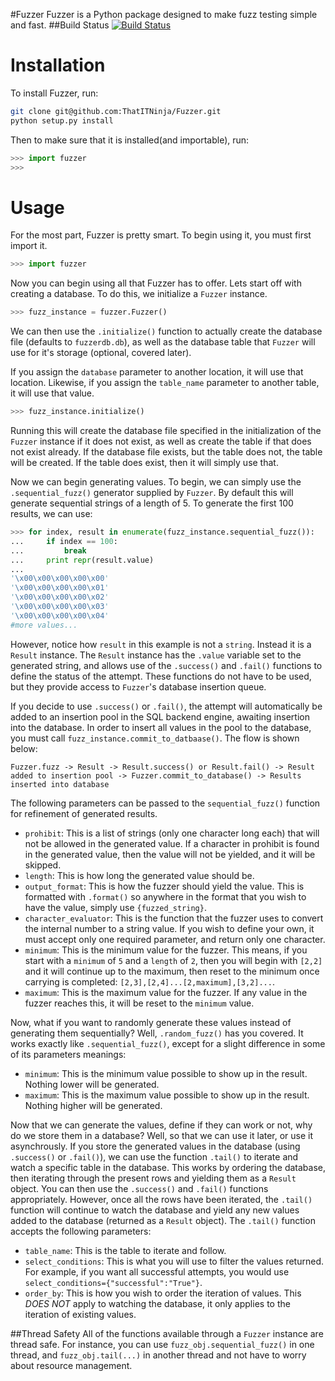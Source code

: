 #Fuzzer
Fuzzer is a Python package designed to make fuzz testing simple and fast.
##Build Status [![Build Status](https://travis-ci.org/ThatITNinja/Fuzzer.png?branch=master)](https://travis-ci.org/ThatITNinja/Fuzzer)

Installation
======
To install Fuzzer, run:

```bash
git clone git@github.com:ThatITNinja/Fuzzer.git
python setup.py install
```


Then to make sure that it is installed(and importable), run:

```python
>>> import fuzzer
>>>
```


Usage
======
For the most part, Fuzzer is pretty smart. To begin using it, you must first import it.

```python
>>> import fuzzer
```

Now you can begin using all that Fuzzer has to offer. Lets start off with creating a database. To do this, we initialize a `Fuzzer` instance.

```python
>>> fuzz_instance = fuzzer.Fuzzer()
```

We can then use the `.initialize()` function to actually create the database file (defaults to `fuzzerdb.db`), as well as the database table that `Fuzzer` will use for it's storage (optional, covered later).

If you assign the `database` parameter to another location, it will use that location. Likewise, if you assign the `table_name` parameter to another table, it will use that value.

```python
>>> fuzz_instance.initialize()
```

Running this will create the database file specified in the initialization of the `Fuzzer` instance if it does not exist, as well as create the table if that does not exist already. If the database file exists, but the table does not, the table will be created. If the table does exist, then it will simply use that.

Now we can begin generating values. To begin, we can simply use the `.sequential_fuzz()` generator supplied by `Fuzzer`. By default this will generate sequential strings of a length of 5. To generate the first 100 results, we can use:

```python
>>> for index, result in enumerate(fuzz_instance.sequential_fuzz()):
...     if index == 100:
...         break
...     print repr(result.value)
...
'\x00\x00\x00\x00\x00'
'\x00\x00\x00\x00\x01'
'\x00\x00\x00\x00\x02'
'\x00\x00\x00\x00\x03'
'\x00\x00\x00\x00\x04'
#more values...
```

However, notice how `result` in this example is not a `string`. Instead it is a `Result` instance. The `Result` instance has the `.value` variable set to the generated string, and allows use of the `.success()` and `.fail()` functions to define the status of the attempt. These functions do not have to be used, but they provide access to `Fuzzer`'s database insertion queue.

If you decide to use `.success()` or `.fail()`, the attempt will automatically be added to an insertion pool in the SQL backend engine, awaiting insertion into the database. In order to insert all values in the pool to the database, you must call `fuzz_instance.commit_to_datbaase()`. The flow is shown below:

```
Fuzzer.fuzz -> Result -> Result.success() or Result.fail() -> Result added to insertion pool -> Fuzzer.commit_to_database() -> Results inserted into database
```

The following parameters can be passed to the `sequential_fuzz()` function for refinement of generated results.

* `prohibit`: This is a list of strings (only one character long each) that will not be allowed in the generated value. If a character in prohibit is found in the generated value, then the value will not be yielded, and it will be skipped.
* `length`: This is how long the generated value should be.
* `output_format`: This is how the fuzzer should yield the value. This is formatted with `.format()` so anywhere in the format that you wish to have the value, simply use `{fuzzed_string}`.
* `character_evaluator`: This is the function that the fuzzer uses to convert the internal number to a string value. If you wish to define your own, it must accept only one required parameter, and return only one character.
* `minimum`: This is the minimum value for the fuzzer. This means, if you start with a `minimum` of `5` and a `length` of `2`, then you will begin with `[2,2]` and it will continue up to the maximum, then reset to the minimum once carrying is completed: `[2,3],[2,4]...[2,maximum],[3,2]...`.
* `maximum`: This is the maximum value for the fuzzer. If any value in the fuzzer reaches this, it will be reset to the `minimum` value.


Now, what if you want to randomly generate these values instead of generating them sequentially? Well, `.random_fuzz()` has you covered. It works exactly like `.sequential_fuzz()`, except for a slight difference in some of its parameters meanings:

* `minimum`: This is the minimum value possible to show up in the result. Nothing lower will be generated.
* `maximum`: This is the maximum value possible to show up in the result. Nothing higher will be generated.

Now that we can generate the values, define if they can work or not, why do we store them in a database? Well, so that we can use it later, or use it asynchrously. If you store the generated values in the database (using `.success()` or `.fail()`), we can use the function `.tail()` to iterate and watch a specific table in the database. This works by ordering the database, then iterating through the present rows and yielding them as a `Result` object. You can then use the `.success()` and `.fail()` functions appropriately. However, once all the rows have been iterated, the `.tail()` function will continue to watch the database and yield any new values added to the database (returned as a `Result` object). The `.tail()` function accepts the following parameters:

* `table_name`: This is the table to iterate and follow.
* `select_conditions`: This is what you will use to filter the values returned. For example, if you want all successful attempts, you would use `select_conditions={"successful":"True"}`.
* `order_by`: This is how you wish to order the iteration of values. This *DOES NOT* apply to watching the database, it only applies to the iteration of existing values.


##Thread Safety
All of the functions available through a `Fuzzer` instance are thread safe. For instance, you can use `fuzz_obj.sequential_fuzz()` in one thread, and `fuzz_obj.tail(...)` in another thread and not have to worry about resource management.
